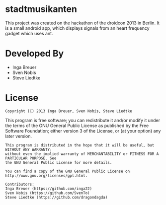stadtmusikanten
===============

This project was created on the hackathon of the droidcon 2013 in Berlin. 
It is a small android app, which displays signals from an heart frequency gadget which uses ant.

Developed By
============

* Inga Breuer
* Sven Nobis
* Steve Liedtke

License
=======

    Copyright (C) 2013 Inga Breuer, Sven Nobis, Steve Liedtke
 
  This program is free software; you can redistribute it and/or modify it under the terms of the 
	GNU General Public License as published by the Free Software Foundation; either version 3 of 
	the License, or (at your option) any later version.
	 
	This program is distributed in the hope that it will be useful, but WITHOUT ANY WARRANTY; 
	without even the implied warranty of MERCHANTABILITY or FITNESS FOR A PARTICULAR PURPOSE. See 
	the GNU General Public License for more details.

	You can find a copy of the GNU General Public License on http://www.gnu.org/licenses/gpl.html.

	Contributors:
    Inga Breuer (https://github.com/inga22)
    Sven Nobis (https://github.com/SvenTo)
    Steve Liedtke (https://github.com/dragondagda)
    
		
